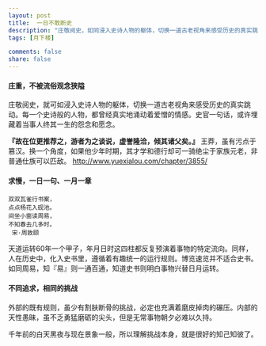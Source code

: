 ```yaml
---
layout: post
title:  一日不敢断史
description: "庄敬阅史，如同浸入史诗人物的躯体，切换一道古老视角来感受历史的真实跳动"
tags: [月下楼]

comments: false
share: false
---
```


#### 庄重，不被流俗观念狭隘

庄敬阅史，就可如浸入史诗人物的躯体，切换一道古老视角来感受历史的真实跳动。每一个史诗般的人物，都曾经真实地涌动着爱憎的情感。史官一句话，或许埋藏着当事人终其一生的怨念和愿念。

**『故在位更推荐之，游者为之谈说，虚誉隆洽，倾其诸父矣。』**
王莽，虽有污点于篡汉。换一个角度，如果他少年时期，其才学和德行却可一骑绝尘于家族元老，非普通仕族可以匹敌。
<http://www.yuexialou.com/chapter/3855/>

#### 求慢，一日一句、一月一章

	双双瓦雀行书案，
	点点杨花入砚池。
	间坐小窗读周易，
	不知春去几多时。
	 宋·周敦颐

天道运转60年一个甲子，年月日时这四柱都反复预演着事物的特定流向。同样，人在历史中，化入史书里，遵循着有趣统一的运行规则。博览速览并不适合史书。如同周易，知『易』则一通百通，知道史书则明白事物兴替日月运转。

#### 不同追求，相同的挑战

外部的既有规则，虽少有割肤断骨的挑战，必定也充满着磨皮掉肉的碾压。内部的天性愚昧，虽不乏勇猛磨砺的尖头，但是无常事物朝夕必难以久持。

千年前的白天黑夜与现在景象一般，所以理解挑战本身，就是很好的知己知彼了。